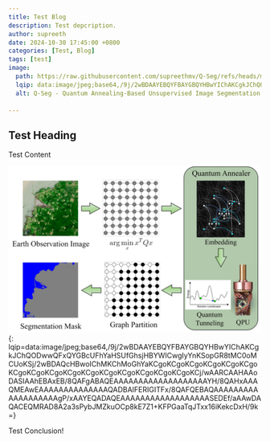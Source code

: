 ```yaml
---
title: Test Blog
description: Test depcription.
author: supreeth
date: 2024-10-30 17:45:00 +0800
categories: [Test, Blog]
tags: [test]
image:
  path: https://raw.githubusercontent.com/supreethmv/Q-Seg/refs/heads/main/figures/overview.jpg
  lqip: data:image/jpeg;base64,/9j/2wBDAAYEBQYFBAYGBQYHBwYIChAKCgkJChQODwwQFxQYGBcUFhYaHSUfGhsjHBYWICwgIyYnKSopGR8tMC0oMCUoKSj/2wBDAQcHBwoIChMKChMoGhYaKCgoKCgoKCgoKCgoKCgoKCgoKCgoKCgoKCgoKCgoKCgoKCgoKCgoKCgoKCgoKCgoKCj/wAARCAAHAAoDASIAAhEBAxEB/8QAFgABAQEAAAAAAAAAAAAAAAAAAAYH/8QAHxAAAQMEAwEAAAAAAAAAAAAAAQADBAIFERIGITFx/8QAFQEBAQAAAAAAAAAAAAAAAAAAAgP/xAAYEQADAQEAAAAAAAAAAAAAAAAAASEDEf/aAAwDAQACEQMRAD8A2a3sPybJMZkuOCp8kE7Z1+KFPGaaTqJTxx16iKekcDxH/9k=
  alt: Q-Seg - Quantum Annealing-Based Unsupervised Image Segmentation Algorithm.

---
```


## Test Heading

Test Content

![Overview of Q-Seg](/assets/img/test_blog/q-seg-overview.jpg){: lqip=data:image/jpeg;base64,/9j/2wBDAAYEBQYFBAYGBQYHBwYIChAKCgkJChQODwwQFxQYGBcUFhYaHSUfGhsjHBYWICwgIyYnKSopGR8tMC0oMCUoKSj/2wBDAQcHBwoIChMKChMoGhYaKCgoKCgoKCgoKCgoKCgoKCgoKCgoKCgoKCgoKCgoKCgoKCgoKCgoKCgoKCgoKCgoKCj/wAARCAAHAAoDASIAAhEBAxEB/8QAFgABAQEAAAAAAAAAAAAAAAAAAAYH/8QAHxAAAQMEAwEAAAAAAAAAAAAAAQADBAIFERIGITFx/8QAFQEBAQAAAAAAAAAAAAAAAAAAAgP/xAAYEQADAQEAAAAAAAAAAAAAAAAAASEDEf/aAAwDAQACEQMRAD8A2a3sPybJMZkuOCp8kE7Z1+KFPGaaTqJTxx16iKekcDxH/9k=}


Test Conclusion!
